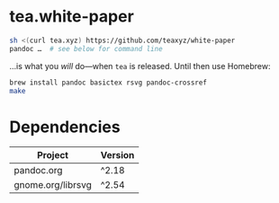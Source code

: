 # tea.white-paper

```sh
sh <(curl tea.xyz) https://github.com/teaxyz/white-paper
pandoc …  # see below for command line
```

…is what you *will* do—when `tea` is released.
Until then use Homebrew:

```sh
brew install pandoc basictex rsvg pandoc-crossref
make
```

# Dependencies

| Project           | Version |
|-------------------|---------|
| pandoc.org        | ^2.18   |
| gnome.org/librsvg | ^2.54   |
